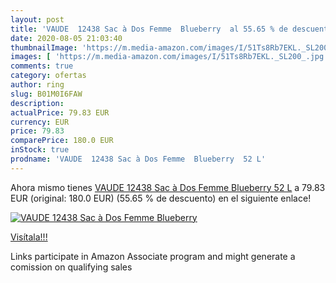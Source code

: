 ```yaml
---
layout: post
title: 'VAUDE  12438 Sac à Dos Femme  Blueberry  al 55.65 % de descuento'
date: 2020-08-05 21:03:40
thumbnailImage: 'https://m.media-amazon.com/images/I/51Ts8Rb7EKL._SL200_.jpg'
images: [ 'https://m.media-amazon.com/images/I/51Ts8Rb7EKL._SL200_.jpg' ]
comments: true
category: ofertas
author: ring
slug: B01M0I6FAW
description:
actualPrice: 79.83 EUR
currency: EUR
price: 79.83
comparePrice: 180.0 EUR
inStock: true
prodname: 'VAUDE  12438 Sac à Dos Femme  Blueberry  52 L'
---
```


Ahora mismo tienes [VAUDE  12438 Sac à Dos Femme  Blueberry  52 L](https://www.amazon.fr/dp/B01M0I6FAW/?tag=tolees0d-21) a 79.83 EUR (original: 180.0 EUR) (55.65 %  de descuento) en el siguiente enlace!

[![VAUDE  12438 Sac à Dos Femme  Blueberry ](https://m.media-amazon.com/images/I/51Ts8Rb7EKL._SL200_.jpg)](https://www.amazon.fr/dp/B01M0I6FAW/?tag=tolees0d-21)

[Visítala!!!](https://www.amazon.fr/dp/B01M0I6FAW/?tag=tolees0d-21)

Links participate in Amazon Associate program and might generate a comission on qualifying sales
